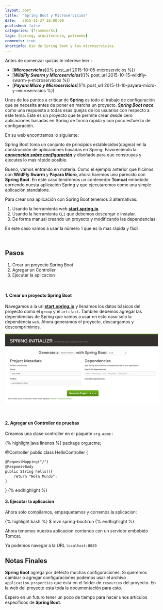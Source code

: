 ```yaml
---
layout: post
title:  "Spring Boot y Microservicios"
date:   2015-11-27 18:00:00
published: false
categories: [frameworks]
tags: [spring, arquitectura, patrones]
comments: true
shortinfo: Uso de Spring Boot y los microservicios.
---
```


Antes de comenzar quizás te interese leer :

* [_**Microservicios**_]({% post_url 2015-10-05-microservicios %})
* [_**WildFly Swarm y Microservicios**_]({% post_url 2015-10-15-wildfly-swarm-y-microservicios %})
* [_**Payara Micro y Microservicios**_]({% post_url 2015-11-10-payara-micro-y-microservicios %})


Unos de los puntos a criticar de **Spring** es todo el trabajo de configuración que se necesita antes de poner en marcha un proyecto.
_**Spring Boot nace**_ como una respuesta a todas esas quejas de los usuarios con respecto a este tema. Este es un proyecto que te permite 
crear desde cero aplicaciones basadas en Spring de forma rápida y con poco esfuerzo de configuración.  

En su web encontramos lo siguiente:

Spring Boot toma un conjunto de principios establecidos(dogma) en la construcción de aplicaciones basadas en Spring. Favoreciendo 
la [_**convención sobre configuración**_](https://es.wikipedia.org/wiki/Convenci%C3%B3n_sobre_Configuraci%C3%B3n) y diseñado para que construyas y ejecutes lo mas rápido posible.

Bueno, vamos entrando en materia. Como el ejemplo anterior que hicimos con **WildFly Swarm** y **Payara Micro**, ahora haremos uno parecido con **Spring Boot**.
En este caso tendremos un contenedor **Tomcat** embebido corriendo nuesta aplicación Spring y que ejecutaremos como una simple aplicación standalone.

Para crear una aplicación con Spring Boot tenemos 3 alternativas:
 
1. Usando la herramienta web [**start.spring.io**](http://start.spring.io "Iniciador de Spring Boot").
2. Usando la herramienta `CLI` que debemos descargar e instalar.
3. De forma manual creando un proyecto y modificando las dependencias.

En este caso vamos a usar la número 1 que es la mas rápida y fácil.
 
<br/>

## Pasos
1. Crear un proyecto Spring Boot
2. Agregar un Controller
3. Ejecutar la aplicacion

<br/>

#### 1. Crear un proyecto Spring Boot
Navegamos a la url [**start.spring.io**](http://start.spring.io "Iniciador de Spring Boot") y llenamos los datos básicos del proyecto como el `group` y el `artifact`. También debemos agregar las dependencias de Spring que vamos a usar en este caso solo la dependencia `web`. Ahora generamos el proyecto, descargamos y descomprimimos.

![Spring Boot](/images/spring-boot-01.png)

<br/>

#### 2. Agregar un Controller de pruebas
Creamos una clase controller en el paquete `org.acme` :
 
{% highlight java linenos %}
package org.acme;

@Controller
public class HelloController {

    @RequestMapping("/")
    @ResponseBody
    public String hello(){
        return "Hola Mundo";
    }
}
{% endhighlight %}<br/>


#### 3. Ejecutar la aplicacion
Ahora solo compilamos, empaquetamos y corremos la aplicacion:

{% highlight bash %}
$ mvn spring-boot:run
{% endhighlight %}

Ahora tenemos nuestra aplicacion corriendo con un servidor embebido Tomcat.

Ya podemos navegar a la URL `localhost:8080`

## Notas Finales
**Spring Boot** agrega por defecto muchas configuraciones. Si queremos cambiar o agregar configuraciones podemos usar el archivo `application.properties` que esta en el folder de `resources` del proyecto. En la web del proyecto esta toda la documentación para esto.

Espero en un futuro tener un poco de tiempo para hacer unos artículos específicos de **Spring Boot**.
